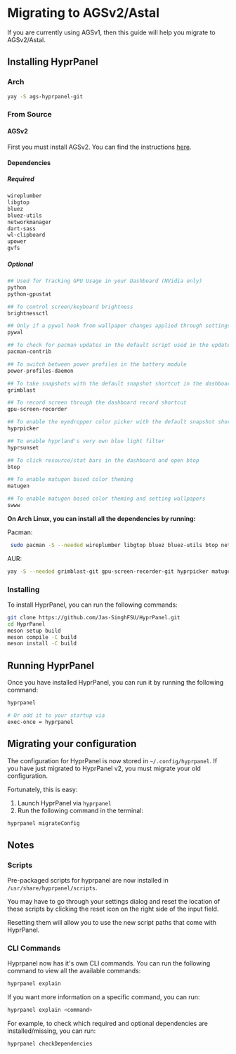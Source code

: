 # Migrating to AGSv2/Astal

If you are currently using AGSv1, then this guide will help you migrate to AGSv2/Astal.

## Installing HyprPanel

### Arch

```bash
yay -S ags-hyprpanel-git
```

### From Source

#### AGSv2

First you must install AGSv2. You can find the instructions [here](https://aylur.github.io/ags/guide/install.html).

#### Dependencies

##### Required

```bash
wireplumber
libgtop
bluez
bluez-utils
networkmanager
dart-sass
wl-clipboard
upower
gvfs
```

##### Optional

```bash
## Used for Tracking GPU Usage in your Dashboard (NVidia only)
python
python-gpustat

## To control screen/keyboard brightness
brightnessctl

## Only if a pywal hook from wallpaper changes applied through settings is desired
pywal

## To check for pacman updates in the default script used in the updates module
pacman-contrib

## To switch between power profiles in the battery module
power-profiles-daemon

## To take snapshots with the default snapshot shortcut in the dashboard
grimblast

## To record screen through the dashboard record shortcut
gpu-screen-recorder

## To enable the eyedropper color picker with the default snapshot shortcut in the dashboard
hyprpicker

## To enable hyprland's very own blue light filter
hyprsunset

## To click resource/stat bars in the dashboard and open btop
btop

## To enable matugen based color theming
matugen

## To enable matugen based color theming and setting wallpapers
swww
```

**On Arch Linux, you can install all the dependencies by running:**

Pacman:

```bash
 sudo pacman -S --needed wireplumber libgtop bluez bluez-utils btop networkmanager dart-sass wl-clipboard brightnessctl swww python upower pacman-contrib power-profiles-daemon gvfs
```

AUR:

```bash
yay -S --needed grimblast-git gpu-screen-recorder-git hyprpicker matugen-bin python-gpustat hyprsunset-git
```

### Installing

To install HyprPanel, you can run the following commands:

```bash
git clone https://github.com/Jas-SinghFSU/HyprPanel.git
cd HyprPanel
meson setup build
meson compile -C build
meson install -C build
```

## Running HyprPanel

Once you have installed HyprPanel, you can run it by running the following command:

```bash
hyprpanel

# Or add it to your startup via
exec-once = hyprpanel
```

## Migrating your configuration

The configuration for HyprPanel is now stored in `~/.config/hyprpanel`. If you have just migrated to HyprPanel v2, you must migrate your old configuration.

Fortunately, this is easy:

1. Launch HyprPanel via `hyprpanel`
2. Run the following command in the terminal:

```bash
hyprpanel migrateConfig
```

## Notes

### Scripts

Pre-packaged scripts for hyprpanel are now installed in `/usr/share/hyprpanel/scripts`.

You may have to go through your settings dialog and reset the location of these scripts by clicking the reset icon on the right side of the input field.

Resetting them will allow you to use the new script paths that come with HyprPanel.

### CLI Commands

Hyprpanel now has it's own CLI commands. You can run the following command to view all the available commands:

```bash
hyprpanel explain
```

If you want more information on a specific command, you can run:

```bash
hyprpanel explain <command>
```

For example, to check which required and optional dependencies are installed/missing, you can run:

```bash
hyprpanel checkDependencies
```
